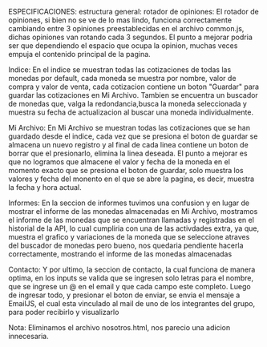 ESPECIFICACIONES:
estructura general:
rotador de opiniones:
El rotador de opiniones, si bien no se ve de lo mas lindo, funciona correctamente cambiando entre
3 opiniones preestablecidas en el archivo common.js, dichas opiniones van rotando cada 3 segundos.
El punto a mejorar podria ser que dependiendo el espacio que ocupa la opinion, muchas veces empuja el contenido
principal de la pagina.

Indice:
En el indice se muestran todas las cotizaciones de todas las monedas por default, cada moneda se muestra por nombre, valor de compra
y valor de venta, cada cotizacion contiene un boton "Guardar" para guardar las cotizaciones en Mi Archivo. 
Tambien se encuentra un buscador de monedas que, valga la redondancia,busca la moneda seleccionada 
y muestra su fecha de actualizacion al buscar una moneda individualmente.

Mi Archivo:
En Mi Archivo se muestran todas las cotizaciones que se han guardado desde el indice, cada vez que se 
presiona el boton de guardar se almacena un nuevo registro y al final de cada linea contiene un boton de 
borrar que el presionarlo, elimina la linea deseada.
El punto a mejorar es que no logramos que almacene el valor y fecha de la moneda en el momento exacto que 
se presiona el boton de guardar, solo muestra los valores y fecha del monento en el que se abre la pagina,
es decir, muestra la fecha y hora actual.

Informes:
En la seccion de informes tuvimos una confusion y en lugar de mostrar el informe de las monedas almacenadas
en Mi Archivo, mostramos el informe de las monedas que se encuentran llamadas y registradas en el historial 
de la API, lo cual cumpliria con una de las activdades extra, ya que, muestra el grafico y variaciones de 
la moneda que se seleccione atraves del buscador de monedas pero bueno, nos quedaria pendiente hacerla 
correctamente, mostrando el informe de las monedas almacenadas

Contacto:
Y por ultimo, la seccion de contacto, la cual funciona de manera optima, en los inputs se valida
que se ingresen solo letras para el nombre, que se ingrese un @ en el email y que cada campo este completo.
Luego de ingresar todo, y presionar el boton de enviar, se envia el mensaje a EmailJS, el cual esta vinculado 
al mail de uno de los integrantes del grupo, para poder recibirlo y visualizarlo

Nota: Eliminamos el archivo nosotros.html, nos parecio una adicion innecesaria.
